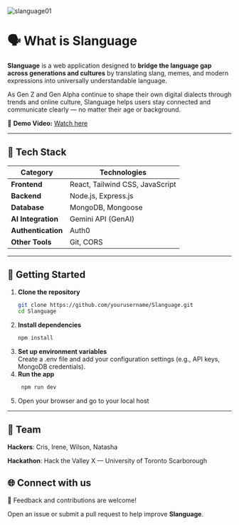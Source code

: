 ![slanguage01](https://github.com/user-attachments/assets/91b3e138-938a-42ab-b5a2-26a8318df817)
# 🗣️ What is Slanguage  

**Slanguage** is a web application designed to **bridge the language gap across generations and cultures** by translating slang, memes, and modern expressions into universally understandable language.  

As Gen Z and Gen Alpha continue to shape their own digital dialects through trends and online culture, Slanguage helps users stay connected and communicate clearly — no matter their age or background.  

🔗 **Demo Video:** [Watch here](https://drive.google.com/file/d/1xpvgUcGkZ6cz8eh_tbFLmKWQEiQ3I_iC/view?usp=sharing)  

---

## 🧰 Tech Stack  

| Category | Technologies |
|-----------|---------------|
| **Frontend** | React, Tailwind CSS, JavaScript |
| **Backend** | Node.js, Express.js |
| **Database** | MongoDB, Mongoose |
| **AI Integration** | Gemini API (GenAI) |
| **Authentication** | Auth0 |
| **Other Tools** | Git, CORS |

---

## 🚀 Getting Started  

1. **Clone the repository**  
   ```bash
   git clone https://github.com/yourusername/Slanguage.git
   cd Slanguage
2. **Install dependencies**  
   ```bash
   npm install
3. **Set up environment variables**  
   Create a .env file and add your configuration settings (e.g., API keys, MongoDB credentials).
4. **Run the app**  
   ```bash
    npm run dev
5. Open your browser and go to your local host

---

## 🤝 Team
**Hackers**: Cris, Irene, Wilson, Natasha


**Hackathon**: Hack the Valley X — University of Toronto Scarborough

## 🌐 Connect with us
💬 Feedback and contributions are welcome!


Open an issue or submit a pull request to help improve **Slanguage**.



